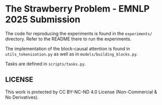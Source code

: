# The Strawberry Problem - EMNLP 2025 Submission

The code for reproducing the experiments is found in the `experiments/` directory. Refer to the README there to run the experiments.

The implementation of the block-causal attention is found in `utils_tokenization.py` as well as in `models/building_blocks.py`.

Tasks are defined in `scripts/tasks.py`.

## LICENSE
This work is protected by CC BY-NC-ND 4.0 License (Non-Commercial & No Derivatives).
